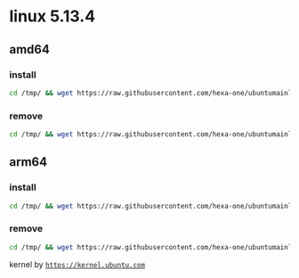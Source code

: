 # linux 5.13.4

## amd64

### install
```bash
cd /tmp/ && wget https://raw.githubusercontent.com/hexa-one/ubuntumainline/main/catalog/5.13.4/install.sh && chmod +x install.sh && sudo ./install.sh -amd
```
### remove
```bash
cd /tmp/ && wget https://raw.githubusercontent.com/hexa-one/ubuntumainline/main/catalog/5.13.4/install.sh && chmod +x install.sh && sudo ./install.sh -r
```
## arm64

### install
```bash
cd /tmp/ && wget https://raw.githubusercontent.com/hexa-one/ubuntumainline/main/catalog/5.13.4/install.sh && chmod +x install.sh && sudo ./install.sh -arm
```
### remove
```bash
cd /tmp/ && wget https://raw.githubusercontent.com/hexa-one/ubuntumainline/main/catalog/5.13.4/install.sh && chmod +x install.sh && sudo ./install.sh -r
```


kernel by [`https://kernel.ubuntu.com`](https://kernel.ubuntu.com/)
